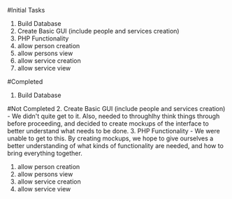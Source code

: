 #Initial Tasks
1. Build Database
2. Create Basic GUI (include people and services creation)
3. PHP Functionality
  1. allow person creation
  2. allow persons view
  3. allow service creation
  4. allow service view

#Completed 
1. Build Database


#Not Completed
2. Create Basic GUI (include people and services creation) - We didn't quite get to it. Also, needed to throughlhy think
things through before proceeding, and decided to create mockups of the interface to better understand what needs to be done.
3. PHP Functionality - We were unable to get to this. By creating mockups, we hope to give ourselves a better understanding
of what kinds of functionality are needed, and how to bring everything together.
  1. allow person creation
  2. allow persons view
  3. allow service creation
  4. allow service view
